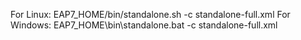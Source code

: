  For Linux:  EAP7_HOME/bin/standalone.sh -c standalone-full.xml
 For Windows:  EAP7_HOME\bin\standalone.bat -c standalone-full.xml
